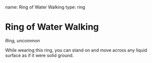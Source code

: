 name: Ring of Water Walking
type: ring

# Ring of Water Walking
_Ring, uncommon_

While wearing this ring, you can stand on and move across any liquid surface as if it were solid ground.
